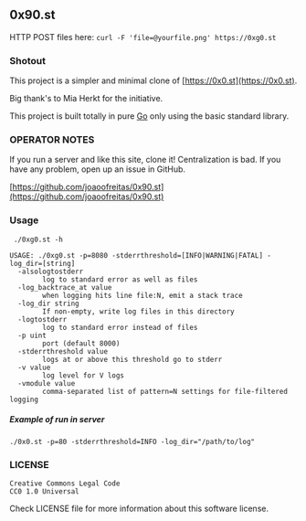 ## 0x90.st

HTTP POST files here:
    `curl -F 'file=@yourfile.png' https://0xg0.st`


### Shotout

This project is a simpler and minimal clone of [https://0x0.st](https://0x0.st).

Big thank's to <a>Mia Herkt</a> for the initiative.

This project is built totally in pure [Go](https://go.dev) only using the basic standard library.


### OPERATOR NOTES
If you run a server and like this site, clone it! Centralization is bad.
If you have any problem, open up an issue in GitHub.

[https://github.com/joaoofreitas/0x90.st](https://github.com/joaoofreitas/0x90.st)

### Usage


` ./0xg0.st -h`

```
USAGE: ./0xg0.st -p=8080 -stderrthreshold=[INFO|WARNING|FATAL] -log_dir=[string]
  -alsologtostderr
        log to standard error as well as files
  -log_backtrace_at value
        when logging hits line file:N, emit a stack trace
  -log_dir string
        If non-empty, write log files in this directory
  -logtostderr
        log to standard error instead of files
  -p uint
        port (default 8000)
  -stderrthreshold value
        logs at or above this threshold go to stderr
  -v value
        log level for V logs
  -vmodule value
        comma-separated list of pattern=N settings for file-filtered logging
```

##### Example of run in server

`./0x0.st -p=80 -stderrthreshold=INFO -log_dir="/path/to/log"`

### LICENSE

```
Creative Commons Legal Code
CC0 1.0 Universal
```

Check LICENSE file for more information about this software license.
